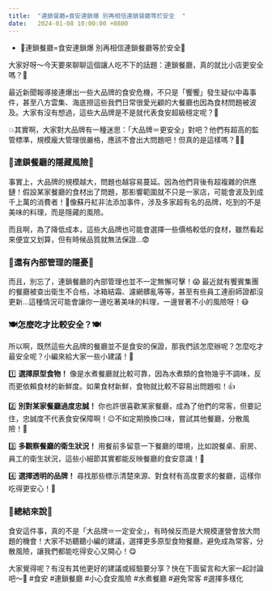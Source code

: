 ```yaml
---
title:  "連鎖餐廳=食安連鎖爆 別再相信連鎖餐廳等於安全  "
date:   2024-01-08 10:00:00 +0800
---
```


* 🚨連鎖餐廳=食安連鎖爆 別再相信連鎖餐廳等於安全🚨  

大家好呀～今天要來聊聊這個讓人吃不下的話題：連鎖餐廳，真的就比小店更安全嗎？🤔

最近新聞報導接連爆出一些大品牌的食安危機，不只是「饗饗」發生疑似中毒事件，甚至八方雲集、海底撈這些我們日常很愛光顧的大餐廳也因為食材問題被波及。大家有沒有想過，這些大品牌是不是就代表食安超級穩定呢？😬

💥其實啊，大家對大品牌有一種迷思：「大品牌＝更安全」對吧？他們有超高的監管標準，規模龐大管理很嚴格，應該不會出大問題吧！但真的是這樣嗎？🤷‍♀️

### 🚨**連鎖餐廳的隱藏風險**🚨

事實上，大品牌的規模越大，問題也越容易蔓延。因為他們背後有超複雜的供應鏈！假設某家餐廳的食材出了問題，那影響範圍就不只是一家店，可能會波及到成千上萬的消費者！🤯像蘇丹紅非法添加事件，涉及多家超有名的品牌，吃到的不是美味的料理，而是隱藏的風險。

而且啊，為了降低成本，這些大品牌也可能會選擇一些價格較低的食材，雖然看起來便宜又划算，但有時候品質就無法保證...😨

### 👀**還有內部管理的隱憂**👀

而且，別忘了，連鎖餐廳的內部管理也並不一定無懈可擊！😱
最近就有饗賓集團的餐廳被查出衛生不合格，冰箱結霜、濾網髒亂等等，甚至有些員工連廚師證都沒更新...這種情況可能會讓你一邊吃著美味的料理，一邊冒著不小的風險呀！😷

### 🍽**怎麼吃才比較安全？**🍽

所以啊，既然這些大品牌的餐廳並不是食安的保證，那我們該怎麼辦呢？怎麼吃才最安全呢？小編來給大家一些小建議！🎉

1️⃣ **選擇原型食物！** 像是水煮餐廳就比較可靠，因為水煮類的食物幾乎不調味，反而更依賴食材的新鮮度。如果食材新鮮，食物就比較不容易出問題啦！👍

2️⃣ **別對某家餐廳過度忠誠！** 你也許很喜歡某家餐廳，成為了他們的常客，但要記住，忠誠度不代表食安保障啊！😉不如定期換換口味，嘗試其他餐廳，分散風險！🤪

3️⃣ **多觀察餐廳的衛生狀況！** 用餐前多留意一下餐廳的環境，比如說餐桌、廚房、員工的衛生狀況，這些小細節其實都能反映餐廳的食安意識！👀

4️⃣ **選擇透明的品牌！** 尋找那些標示清楚來源、對食材有高度要求的餐廳，這樣你吃得更安心！🍴

### 🔑**總結來說**🔑

食安這件事，真的不是「大品牌＝一定安全」，有時候反而是大規模運營會放大問題的機會！大家不妨聽聽小編的建議，選擇更多原型食物餐廳，避免成為常客，分散風險，讓我們都能吃得安心又開心！😋

大家覺得呢？有沒有其他更好的建議或經驗要分享？快在下面留言和大家一起討論吧～💬  #食安 #連鎖餐廳 #小心食安風險 #水煮餐廳 #避免常客 #選擇多樣化
